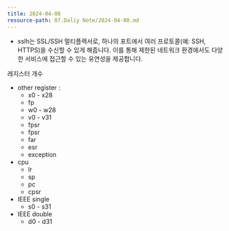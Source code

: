 ```yaml
---
title: 2024-04-08
resource-path: 07.Daliy Note/2024-04-08.md
---
```

- sslh는 SSL/SSH 멀티플렉서로, 하나의 포트에서 여러 프로토콜(예: SSH, HTTPS)을 수신할 수 있게 해줍니다. 이를 통해 제한된 네트워크 환경에서도 다양한 서비스에 접근할 수 있는 유연성을 제공합니다.




레지스터 개수
- other register :
	- x0 - x28
	- fp
	- w0 - w28
	- v0 - v31
	- fpsr
	- fpsr
	- far
	- esr
	- exception
- cpu
	- lr
	- sp
	- pc
	- cpsr
- IEEE single
	- s0 - s31
- IEEE double
	- d0 - d31



